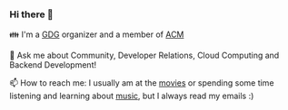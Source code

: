 ### Hi there 👋
 
👪 I'm a [GDG](https://developers.google.com/community/gdg) organizer and a member of [ACM](acm.org)
 
💬 Ask me about Community, Developer Relations, Cloud Computing and Backend Development!
 
📫 How to reach me: I usually am at the [movies](https://parismulticines.com/) or spending some time listening and learning about [music](https://open.spotify.com/user/2dffib36da8z9fmdluq0j9o0v?si=RP--CFyfSgW7OfEMMeMpiQ), but I always read my emails :)

<!--
**aabedraba/aabedraba** is a ✨ _special_ ✨ repository because its `README.md` (this file) appears on your GitHub profile.

Here are some ideas to get you started:

- 🔭 I’m currently working on ...
- 🌱 I’m currently learning ...
- 👯 I’m looking to collaborate on ...
- 🤔 I’m looking for help with ...
- 💬 Ask me about ...
- 📫 How to reach me: ...
- 😄 Pronouns: ...
- ⚡ Fun fact: ...
-->
